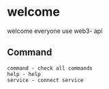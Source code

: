 # welcome

welcome everyone use web3- api

## Command
    command - check all commands
    help - help
    service - connect service

